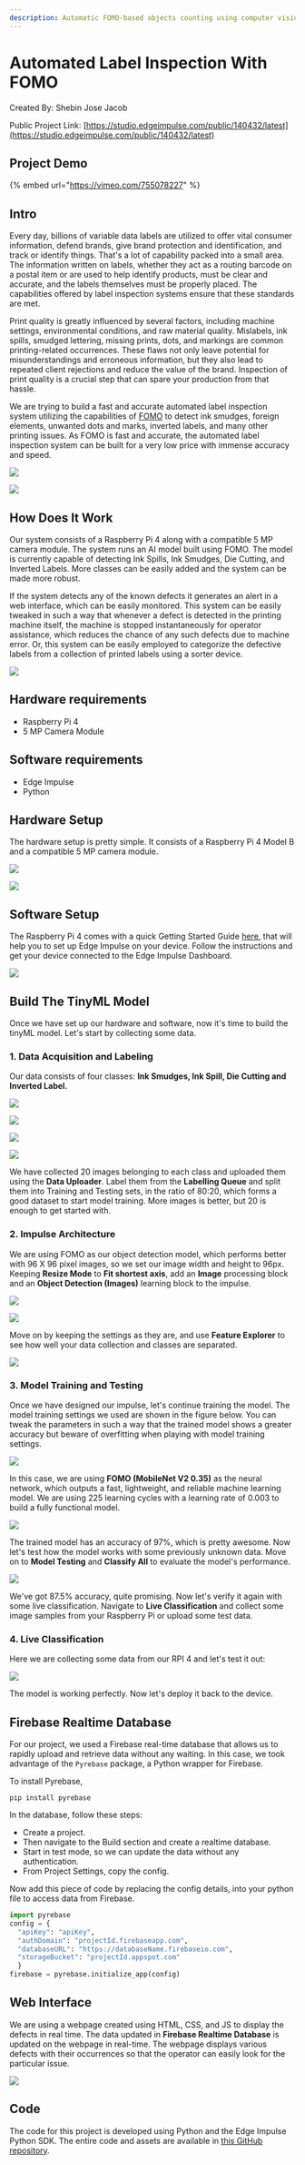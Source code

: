 ```yaml
---
description: Automatic FOMO-based objects counting using computer vision and a web app.
---
```


# Automated Label Inspection With FOMO 

Created By:
Shebin Jose Jacob

Public Project Link:
[https://studio.edgeimpulse.com/public/140432/latest](https://studio.edgeimpulse.com/public/140432/latest)

## Project Demo

{% embed url="https://vimeo.com/755078227" %}

## Intro

Every day, billions of variable data labels are utilized to offer vital consumer information, defend brands, give brand protection and identification, and track or identify things. That's a lot of capability packed into a small area. The information written on labels, whether they act as a routing barcode on a postal item or are used to help identify products, must be clear and accurate, and the labels themselves must be properly placed. The capabilities offered by label inspection systems ensure that these standards are met.

Print quality is greatly influenced by several factors, including machine settings, environmental conditions, and raw material quality. Mislabels, ink spills, smudged lettering, missing prints, dots, and markings are common printing-related occurrences. These flaws not only leave potential for misunderstandings and erroneous information, but they also lead to repeated client rejections and reduce the value of the brand. Inspection of print quality is a crucial step that can spare your production from that hassle.

We are trying to build a fast and accurate automated label inspection system utilizing the capabilities of [FOMO](https://docs.edgeimpulse.com/docs/edge-impulse-studio/learning-blocks/object-detection/fomo-object-detection-for-constrained-devices) to detect ink smudges, foreign elements, unwanted dots and marks, inverted labels, and many other printing issues. As FOMO is fast and accurate, the automated label inspection system can be built for a very low price with immense accuracy and speed.

![](.gitbook/assets/label-inspection/Cover.jpg)

![](.gitbook/assets/label-inspection/Cover-2.jpg)

## How Does It Work

Our system consists of a Raspberry Pi 4 along with a compatible 5 MP camera module. The system runs an AI model built using FOMO. The model is currently capable of detecting Ink Spills, Ink Smudges, Die Cutting, and Inverted Labels. More classes can be easily added and the system can be made more robust. 

If the system detects any of the known defects it generates an alert in a web interface, which can be easily monitored. This system can be easily tweaked in such a way that whenever a defect is detected in the printing machine itself, the machine is stopped instantaneously for operator assistance, which reduces the chance of any such defects due to machine error. Or, this system can be easily employed to categorize the defective labels from a collection of printed labels using a sorter device.

![](.gitbook/assets/label-inspection/Architecture.png)

## Hardware requirements
* Raspberry Pi 4
* 5 MP Camera Module

## Software requirements
* Edge Impulse 
* Python

## Hardware Setup

The hardware setup is pretty simple. It consists of a Raspberry Pi 4 Model B and a compatible 5 MP camera module.

![](.gitbook/assets/label-inspection/SetUp.jpg)

![](.gitbook/assets/label-inspection/SetUp-2.jpg)

## Software Setup

The Raspberry Pi 4 comes with a quick Getting Started Guide [here](https://docs.edgeimpulse.com/docs/development-platforms/officially-supported-cpu-gpu-targets/raspberry-pi-4), that will help you to set up Edge Impulse on your device. Follow the instructions and get your device connected to the Edge Impulse Dashboard.

![](.gitbook/assets/label-inspection/Devices.png)

## Build The TinyML Model

Once we have set up our hardware and software, now it's time to build the tinyML model. Let's start by collecting some data.

### 1. Data Acquisition and Labeling

Our data consists of four classes: **Ink Smudges, Ink Spill, Die Cutting and Inverted Label.**

![](.gitbook/assets/label-inspection/Smudge.png)

![](.gitbook/assets/label-inspection/Spill.png)

![](.gitbook/assets/label-inspection/DieCutting.png)

![](.gitbook/assets/label-inspection/Inverted.png)

We have collected 20 images belonging to each class and uploaded them using the **Data Uploader**. Label them from the **Labelling Queue** and split them into Training and Testing sets, in the ratio of 80:20, which forms a good dataset to start model training.  More images is better, but 20 is enough to get started with.

### 2. Impulse Architecture

We are using FOMO as our object detection model, which performs better with 96 X 96 pixel images, so we set our image width and height to 96px. Keeping **Resize Mode** to **Fit shortest axis**, add an **Image** processing block and an **Object Detection (Images)** learning block to the impulse.

![](.gitbook/assets/label-inspection/CreateImpulse.png)

![](.gitbook/assets/label-inspection/ImageParameters.png)

Move on by keeping the settings as they are, and use **Feature Explorer** to see how well your data collection and classes are separated.

![](.gitbook/assets/label-inspection/ImageFeatures.png)

### 3. Model Training and Testing

Once we have designed our impulse, let's continue training the model. The model training settings we used are shown in the figure below. You can tweak the parameters in such a way that the trained model shows a greater accuracy but beware of overfitting when playing with model training settings.

![](.gitbook/assets/label-inspection/NN-Settings.png)

In this case, we are using **FOMO (MobileNet V2 0.35)** as the neural network, which outputs a fast, lightweight, and reliable machine learning model. We are using 225 learning cycles with a learning rate of 0.003 to build a fully functional model.

![](.gitbook/assets/label-inspection/Model.png)

The trained model has an accuracy of 97%, which is pretty awesome. Now let's test how the model works with some previously unknown data. Move on to **Model Testing** and **Classify All** to evaluate the model's performance. 

![](.gitbook/assets/label-inspection/ModelTesting.png)

We've got 87.5% accuracy, quite promising. Now let's verify it again with some live classification. Navigate to **Live Classification** and collect some image samples from your Raspberry Pi or upload some test data. 

### 4. Live Classification

Here we are collecting some data from our RPI 4 and let's test it out:

![](.gitbook/assets/label-inspection/LiveClassification.png)

The model is working perfectly. Now let's deploy it back to the device.

## Firebase Realtime Database

For our project, we used a Firebase real-time database that allows us to rapidly upload and retrieve data without any waiting. In this case, we took advantage of the `Pyrebase` package, a Python wrapper for Firebase.

To install Pyrebase, 
```
pip install pyrebase
```

In the database, follow these steps:

* Create a project. 
* Then navigate to the Build section and create a realtime database. 
* Start in test mode, so we can update the data without any authentication.
* From Project Settings, copy the config.

Now add this piece of code by replacing the config details, into your python file to access data from Firebase.

```python
import pyrebase
config = {
  "apiKey": "apiKey",
  "authDomain": "projectId.firebaseapp.com",
  "databaseURL": "https://databaseName.firebaseio.com",
  "storageBucket": "projectId.appspot.com"
  }
firebase = pyrebase.initialize_app(config)
```

## Web Interface

We are using a webpage created using HTML, CSS, and JS to display the defects in real time. The data updated in **Firebase Realtime Database** is updated on the webpage in real-time. The webpage displays various defects with their occurrences so that the operator can easily look for the particular issue.

![](.gitbook/assets/label-inspection/WebInterface.png)

## Code

The code for this project is developed using Python and the Edge Impulse Python SDK. The entire code and assets are available in [this GitHub repository](https://github.com/ShebinJoseJacob/Label-Inspection-With-FOMO).


